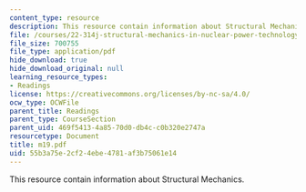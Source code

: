 ```yaml
---
content_type: resource
description: This resource contain information about Structural Mechanics.
file: /courses/22-314j-structural-mechanics-in-nuclear-power-technology-fall-2006/55b3a75e2cf24ebe4781af3b75061e14_m19.pdf
file_size: 700755
file_type: application/pdf
hide_download: true
hide_download_original: null
learning_resource_types:
- Readings
license: https://creativecommons.org/licenses/by-nc-sa/4.0/
ocw_type: OCWFile
parent_title: Readings
parent_type: CourseSection
parent_uid: 469f5413-4a85-70d0-db4c-c0b320e2747a
resourcetype: Document
title: m19.pdf
uid: 55b3a75e-2cf2-4ebe-4781-af3b75061e14
---
```

This resource contain information about Structural Mechanics.